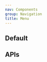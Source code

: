 ```yaml
---
nav: Components
group: Navigation
title: Menu
---
```


## Default

<code src="./demos/index.tsx" nopadding></code>

## APIs

<API></API>
